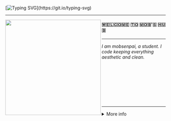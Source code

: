 <!-- Irasshaimase -->

<div>

[![Typing SVG](https://readme-typing-svg.demolab.com?font=JetBrainsMono&weight=600&size=27&pause=1000&color=B8BB26&random=false&width=435&lines=Irasshaimase;%E3%81%84%E3%82%89%E3%81%A3%E3%81%97%E3%82%83%E3%81%84%E3%81%BE%E3%81%9B;Hello+there!)](https://git.io/typing-svg)

---

<image width="300px" align="left" src="https://github.com/MobSenpai/MobSenpai/assets/92603465/0eed07a9-8b7a-4acd-812e-64e5d7c91d00">

#### 🇼​​​​​🇪​​​​​🇱​​​​​🇨​​​​​🇴​​​​​🇲​​​​​🇪​​​​​ 🇹​​​​​🇴​​​​​ 🇲​​​​​🇴​​​​​🇧​​​​​'🇸​​​​​ 🇭​​​​​🇺​​​​​🇧​​​​​

---

_I am mobsenpai, a student. I code keeping everything aesthetic and clean._

</div>

<br>
<br>
<br>
<br>
<br>
<br>
<br>

---

<details> <summary> More info </summary>

<div align="center">

| Trophy                                                                                                                                                                                                 |
| ------------------------------------------------------------------------------------------------------------------------------------------------------------------------------------------------------ |
| <img align="center" alt="GitHub Trophy" src="https://github-trophies.vercel.app/?username=MobSenpai&rank=SECRET,SSS,SS,S,AAA,AA,A&row=2&column=3&margin-w=15&margin-h=15&no-frame=true&theme=gruvbox"> |

| Stats                                                                                                                                                                                                                                 | Languages                                                                                                                                                                                           |
| ------------------------------------------------------------------------------------------------------------------------------------------------------------------------------------------------------------------------------------- | --------------------------------------------------------------------------------------------------------------------------------------------------------------------------------------------------- |
| <img height="137vh" align="center" alt="GitHub Stats" src="https://github-readme-stats.vercel.app/api?username=MobSenpai&count_private=true&show_icons=true&line_height=21&hide_border=true&theme=gruvbox"/> | <img height="137vh" align="center" alt="Top Language" src="https://github-readme-stats.vercel.app/api/top-langs/?username=MobSenpai&layout=compact&line_height=21&hide_border=true&theme=gruvbox"/> |

</details>

</div>
